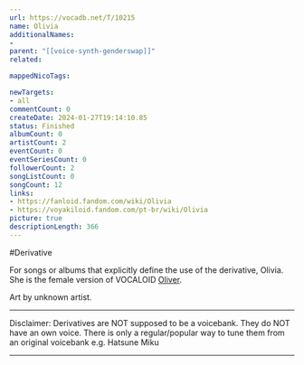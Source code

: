 ```yaml
---
url: https://vocadb.net/T/10215
name: Olivia
additionalNames: 
- 
parent: "[[voice-synth-genderswap]]"
related:

mappedNicoTags:

newTargets:
- all
commentCount: 0
createDate: 2024-01-27T19:14:10.85
status: Finished
albumCount: 0
artistCount: 2
eventCount: 0
eventSeriesCount: 0
followerCount: 2
songListCount: 0
songCount: 12
links: 
- https://fanloid.fandom.com/wiki/Olivia
- https://voyakiloid.fandom.com/pt-br/wiki/Olivia
picture: true
descriptionLength: 366
---
```


#Derivative

For songs or albums that explicitly define the use of the derivative, Olivia. She is the female version of VOCALOID [Oliver](https://vocadb.net/Ar/383).

Art by unknown artist.

___
Disclaimer:
Derivatives are NOT supposed to be a voicebank. They do NOT have an own voice. There is only a regular/popular way to tune them from an original voicebank e.g. Hatsune Miku

---

